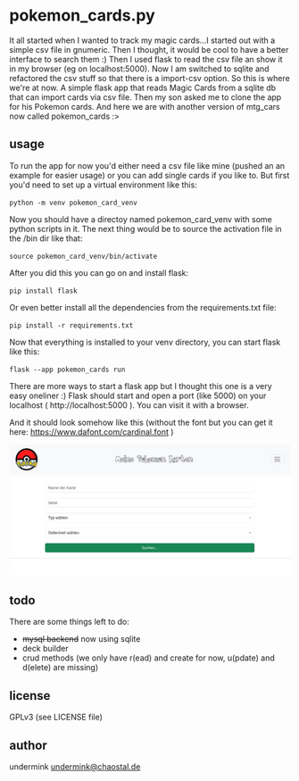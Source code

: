 pokemon_cards.py
================
It all started when I wanted to track my magic cards...I started out with a simple csv file in gnumeric. Then I thought, it would be cool to have a better interface to search them :) Then I used flask to read the csv file an show it in my browser (eg on localhost:5000). Now I am switched to sqlite and refactored the csv stuff so that there is a import-csv option. So this is where we're at now. A simple flask app that reads Magic Cards from a sqlite db that can import cards via csv file. Then my son asked me to clone the app for his Pokemon cards. And here we are with another version of mtg_cars now called pokemon_cards :>

usage
-----
To run the app for now you'd either need a csv file like mine (pushed an an example for easier usage) or you can add single cards if you like to. But first you'd need to set up a virtual environment like this:

`python -m venv pokemon_card_venv`

Now you should have a directoy named pokemon_card_venv with some python scripts in it. The next thing would be to source the activation file in the /bin dir like that:

`source pokemon_card_venv/bin/activate`

After you did this you can go on and install flask:

`pip install flask`

Or even better install all the dependencies from the requirements.txt file:

`pip install -r requirements.txt`

Now that everything is installed to your venv directory, you can start flask like this:

`flask --app pokemon_cards run`

There are more ways to start a flask app but I thought this one is a very easy oneliner :)
Flask should start and open a port (like 5000) on your localhost ( http://localhost:5000 ). You can visit it with a browser.

And it should look somehow like this (without the font but you can get it here: https://www.dafont.com/cardinal.font )

![image of the app](./screenshot_01.jpg)

todo
----
There are some things left to do:
* ~~mysql backend~~ now using sqlite
* deck builder
* crud methods (we only have r(ead) and create for now, u(pdate) and d(elete) are missing)

license
-------
GPLv3 (see LICENSE file)

author
------
undermink <undermink@chaostal.de>
